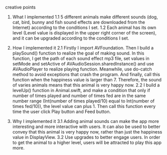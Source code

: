 creative points

1. What I implemented
1.1 5 different animals make different sounds (dog, cat, bird, bunny and fish sound effects are downloaded from the Internet) according to the conditions I set.
1.2 Each animal has its own level (Level value is displayed in the upper right corner of the screen), and it can be upgraded according to the conditions I set.

2. How I implemented it
2.1 Firstly I import AVFoundation. Then I build a playSound() function to realize the goal of making sound. In this function, I get the path of each sound effect mp3 file, set values in setMode and setActive of AVAudioSession.sharedInstance() and use AVAudioPlayer to realize playing function. Meanwhile, use do-catch method to avoid exceptions that crash the program. And finally, call this function when the happiness value is larger than 7. Therefore, the sound of varies animals means that this animal is very happy now.
2.2 I build a levelUp() function in Animal.swift, and make a condition that only if number of times played and number of times fed are in the same number range (Int(number of times played/10) equal to Int(number of times fed/10)), the level value can plus 1. Then call this function every time the user click Play button and Feed button.

3. Why I implemented it
3.1 Adding animal sounds can make the app more interesting and more interactive with users. It can also be used to better convey that this animal is very happy now, rather than just the happiness value in DisplayView.
3.2 Use upgrades to better engage users. In order to get the animal to a higher level, users will be attracted to play this app more.
